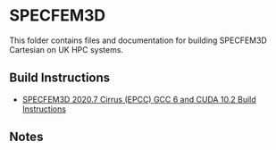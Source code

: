 SPECFEM3D
========

This folder contains files and documentation for building SPECFEM3D Cartesian on UK HPC systems.

Build Instructions
------------------

* [SPECFEM3D 2020.7 Cirrus (EPCC) GCC 6 and CUDA 10.2 Build Instructions](Cirrus_2020.7_gcc6_cuda10.2.md)

Notes
-----

